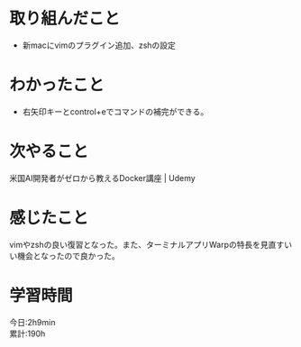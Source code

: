 # 取り組んだこと       
- 新macにvimのプラグイン追加、zshの設定
# わかったこと
- 右矢印キーとcontrol+eでコマンドの補完ができる。
# 次やること
米国AI開発者がゼロから教えるDocker講座 | Udemy
# 感じたこと
vimやzshの良い復習となった。また、ターミナルアプリWarpの特長を見直すいい機会となったので良かった。
# 学習時間  
今日:2h9min  
累計:190h
